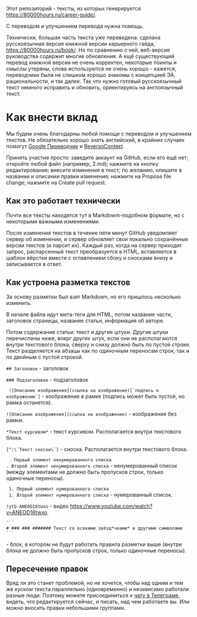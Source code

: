 Этот репозиторий - тексты, из которых генерируется https://80000hours.ru/career-guide/.

С переводом и улучшением перевода нужна помощь.

Технически, большая часть текста уже переведена: сделана русскоязычная версия книжной версии карьерного гайда, https://80000hours.ru/book/. Но по сравнению с ней, веб-версия руководства содержит многие обновления. А ещё существующий перевод книжной версии не очень корректен, некоторые поинты и смыслы утеряны, слова используются не очень хорошо - кажется, переводчики были не слишком хорошо знакомы с концепцией ЭА, рациональности, и так далее. Так что нужно готовый русскоязычный текст немного исправить и обновить, ориентируясь на англоязычный текст.

# Как внести вклад

Мы будем очень благодарны любой помощи с переводом и улучшением текстов. Не обязательно хорошо знать английский, в крайних случаях помогут [Google Переводчик](https://translate.google.ru) и [ReversoContext](https://context.reverso.net/%D0%BF%D0%B5%D1%80%D0%B5%D0%B2%D0%BE%D0%B4/%D0%B0%D0%BD%D0%B3%D0%BB%D0%B8%D0%B9%D1%81%D0%BA%D0%B8%D0%B9-%D1%80%D1%83%D1%81%D1%81%D0%BA%D0%B8%D0%B9/).

Принять участие просто: заведите аккаунт на GitHub, если его ещё нет; откройте любой файл (например, 2.md); нажмите на кнопку редактирования; внесите изменения в текст; по желанию, опишите в названии и описании правки изменения; нажмите на Propose file change; нажмите на Create pull request.

## Как это работает технически

Почти все тексты находятся тут в Markdowm-подобном формате, но с некоторыми важными изменениями.

После изменения текстов в течение пяти минут GitHub уведомляет сервер об изменении, и сервер обновляет свои локально сохранённые версии текстов (и парсит их). Каждый раз, когда на сервер приходит запрос, распарсенный текст преобразуется в HTML, вставляется в шаблон вёрстки вместе с оглавлением сбоку и сносками внизу и записывается в ответ.

## Как устроена разметка текстов

За основу разметки был взят Markdown, но его пришлось несколько изменить.

В начале файла идут мета-теги для HTML, потом название части, заголовок страницы, название статьи, информация об авторе.

Потом содержание статьи: текст и другие штуки. Другие штуки перечислены ниже, вокрг других штук, если они не располагаются внутри текстового блока, сверху и снизу должно быть по пустой строке. Текст разделяется на абзацы как по одиночным переносам строк, так и по двойным с пустой строкой.

`## Заголовок` - заголовок

`### Подзаголовок` - подзаголовок

``` ![Описание изображения](ссылка на изображение)[`подпись к изображению`]``` - изображение в рамке (подпись может быть пустой, но рамка останется).

`![Описание изображения](ссылка на изображение)` - изображение без рамки.

`*Текст курсивом*` - текст курсивом. Располагается внутри текстового блока.

``` [^:\`Текст сноски\`] ``` - сноска. Располагается внутри текстового блока.

``` . Первый элемент ненумерованного списка```<br />
``` . Второй элемент ненумированного списка ``` - ненумерованный список (между элементами не должно быть пропусков строк, только одиночные переносы).

``` 1. Первый элемент нумерованного списка``` <br />
``` 1. Второй элемент нумированного списка``` - нумерованный список.

`!ytb-ANEOD16twxo` - видео https://www.youtube.com/watch?v=ANEOD16twxo.

<pre lang="no-highlight"><code>```
# ### ### ####### Текст со всякими звёзд*чками* и другими символами
```</code></pre> - блок, в котором не будут работать правила разметки выше (внутри блока не должно быть пропусков строк, только одиночные переносы).



## Пересечение правок

Вряд ли это станет проблемой, но не хочется, чтобы над одним и тем же куском текста параллельно (одновременно) и независимо работали разные люди. Поэтому можете присоединиться к [чату в Телеграме](https://t.me/joinchat/Aap1YxVefQIKW2oQM6Pxbw), видеть, что редактируется сейчас, и писать, над чем работаете вы. Или можно вносить правки небольшими группами. 
